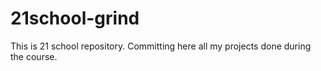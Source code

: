 # 21school-grind
This is 21 school repository. Committing here all my projects done during the course.

